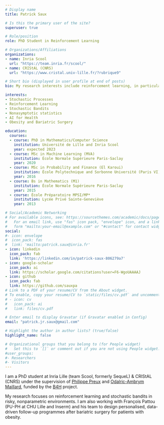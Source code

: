 ```yaml
---
# Display name
title: Patrick Saux

# Is this the primary user of the site?
superuser: true

# Role/position
role: PhD Student in Reinforcement Learning

# Organizations/Affiliations
organizations:
- name: Inria Scool
  url: "https://team.inria.fr/scool/"
- name: CRIStAL (CNRS)
  url: "https://www.cristal.univ-lille.fr/?rubrique9"

# Short bio (displayed in user profile at end of posts)
bio: My research interests include reinforcement learning, in particular stochastic bandits, and applications to health.

interests:
- Stochastic Processes
- Reinforcement Learning
- Stochastic Bandits
- Nonasymptotic statistics
- AI for Health
- Obesity and Bariatric Surgery

education:
  courses:
  - course: PhD in Mathematics/Computer Science
    institution: Université de Lille and Inria Scool
    year: expected 2023
  - course: MSc in Machine Learning (MVA)
    institution: École Normale Supérieure Paris-Saclay
    year: 2020
  - course: MSc in Probability and Finance (El Karoui)
    institution: École Polytechnique and Sorbonne Université (Paris VI)
    year: 2016
  - course: Bs in Mathematics (M1)
    institution: École Normale Supérieure Paris-Saclay
    year: 2015
  - course: École Préparatoire MPSI/MP*
    institution: Lycée Privé Sainte-Geneviève
    year: 2013

# Social/Academic Networking
# For available icons, see: https://sourcethemes.com/academic/docs/page-builder/#icons
#   For an email link, use "fas" icon pack, "envelope" icon, and a link in the
#   form "mailto:your-email@example.com" or "#contact" for contact widget.
social:
#- icon: envelope
#  icon_pack: fas
#  link: 'mailto:patrick.saux@inria.fr'
- icon: linkedin
  icon_pack: fab
  link: 'https://linkedin.com/in/patrick-saux-806279a7'
- icon: google-scholar
  icon_pack: ai
  link: https://scholar.google.com/citations?user=F6-WgoUAAAAJ
- icon: github
  icon_pack: fab
  link: https://github.com/sauxpa
# Link to a PDF of your resume/CV from the About widget.
# To enable, copy your resume/CV to `static/files/cv.pdf` and uncomment the lines below.
# - icon: cv
#   icon_pack: ai
#   link: files/cv.pdf

# Enter email to display Gravatar (if Gravatar enabled in Config)
email: "patrick.jr.saux@gmail.com"

# Highlight the author in author lists? (true/false)
highlight_name: false

# Organizational groups that you belong to (for People widget)
#   Set this to `[]` or comment out if you are not using People widget.
#user_groups:
#- Researchers
#- Visitors
---
```


I am a PhD student at Inria Lille (team Scool, formerly SequeL) & CRIStAL (CNRS) under the supervision of [Philippe Preux](https://philippe-preux.github.io/) and [Odalric-Ambrym Maillard](http://odalricambrymmaillard.neowordpress.fr/), funded by the [B4H](https://www.inria.fr/en/philippe-preux-winner-ulne-i-sites-expand-call-projects) project.

My research focuses on reinforcement learning and stochastic bandits in risky, nonparametric environments. I am also working with François Pattou (PU-PH at CHU Lille and Inserm) and his team to design personalised, data-driven follow-up programmes after bariatric surgery for patients with obesity.
